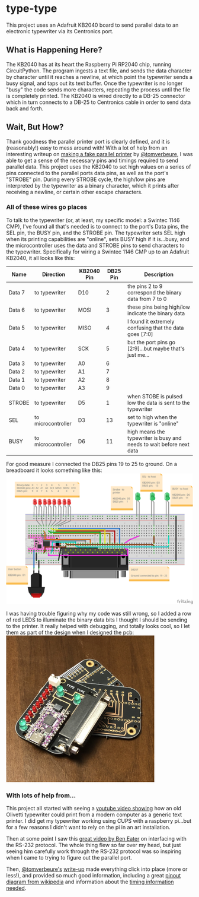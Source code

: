 # type-type
This project uses an Adafruit KB2040 board to send parallel data to an electronic typewriter via its Centronics port.

## What is Happening Here?
The KB2040 has at its heart the Raspberry Pi RP2040 chip, running CircuitPython. The program ingests a text file, and sends the data character by character until it reaches a newline, at which point the typewriter sends a busy signal, and taps out its text buffer. Once the typewriter is no longer "busy" the code sends more characters, repeating the process until the file is completely printed. The KB2040 is wired directly to a DB-25 connector which in turn connects to a DB-25 to Centronics cable in order to send data back and forth.

## Wait, But How?
Thank goodness the parallel printer port is clearly defined, and it is (reasonably!) easy to mess around with! With a lot of help from an interesting writeup on [making a fake parallel printer](https://tomverbeure.github.io/2023/01/24/Fake-Parallel-Printer-Capture-Tool-HW.html) by [@tomverbeure](https://github.com/tomverbeure), I was able to get a sense of the necessary pins and timings required to send parallel data. This project uses the KB2040 to set high values on a series of pins connected to the parallel ports data pins, as well as the port's "STROBE" pin. During every STROBE cycle, the high/low pins are interpreted by the typewriter as a binary character, which it prints after receiving a newline, or certain other escape characters.

### All of these wires go places
To talk to the typewriter (or, at least, my specific model: a Swintec 1146 CMP), I've found all that's needed is to connect to the port's Data pins, the SEL pin, the BUSY pin, and the STROBE pin. The typewriter sets SEL high when its printing capabilities are "online", sets BUSY high if it is...busy, and the microcontroller uses the data and STROBE pins to send characters to the typewriter. Specifically for wiring a Swintec 1146 CMP up to an Adafruit KB2040, it all looks like this:

Name | Direction | KB2040 Pin | DB25 Pin | Description
---|---|---|---|--- 
Data 7 | to typewriter | D10 | 2 | the pins 2 to 9 correspond the binary data from 7 to 0
Data 6 | to typewriter | MOSI | 3 | these pins being high/low indicate the binary data 
Data 5 | to typewriter | MISO | 4 | I found it extremely confusing that the data goes [7:0]
Data 4 | to typewriter | SCK | 5 | but the port pins go [2:9]...but maybe that's just me...
Data 3 | to typewriter | A0 | 6 |
Data 2 | to typewriter | A1 | 7 |
Data 1 | to typewriter | A2 | 8 |
Data 0 | to typewriter | A3 | 9 |
STROBE | to typewriter | D5 | 1 | when STOBE is pulsed low the data is sent to the typewriter
SEL | to microcontroller | D3 | 13 | set to high when the typewriter is "online"
BUSY | to microcontroller | D6 | 11 | high means the typewriter is busy and needs to wait before next data

For good measure I connected the DB25 pins 19 to 25 to ground. On a breadboard it looks something like this:
![](breadboard_typer_planning.png)

I was having trouble figuring why my code was still wrong, so I added a row of red LEDS to illuminate the binary data bits I thought I should be sending to the printer. It really helped with debugging, and totally looks cool, so I let them as part of the design when I designed the pcb:
<img src="assembled_pcb.JPG" width="400"/>

### With lots of help from...
This project all started with seeing a [youtube video showing](https://youtu.be/SpOyk6n5WTw) how an old Olivetti typewriter could print from a modern computer as a generic text printer. I did get my typewriter working using CUPS with a raspberry pi...but for a few reasons I didn't want to rely on the pi in an art installation.

Then at some point I saw this [great video by Ben Eater](https://youtu.be/AHYNxpqKqwo) on interfacing with the RS-232 protocol. The whole thing flew so far over my head, but just seeing him carefully work through the RS-232 protocol was so inspiring when I came to trying to figure out the parallel port.

Then, [@tomverbeure's](https://github.com/tomverbeure) [write-up](https://tomverbeure.github.io/2023/01/24/Fake-Parallel-Printer-Capture-Tool-HW.html) made everything click into place (more or less!), and provided so much good information, including a great [pinout diagram from wikipedia](https://en.wikipedia.org/wiki/Parallel_port#/media/File:25_Pin_D-sub_pinout.svg) and information about the [timing information needed](https://tomverbeure.github.io/assets/parallelprintcap/centronics_protocol.jpg).
